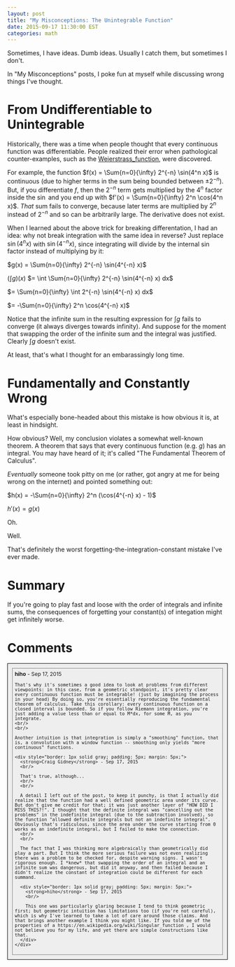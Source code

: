 ```yaml
---
layout: post
title: "My Misconceptions: The Unintegrable Function"
date: 2015-09-17 11:30:00 EST
categories: math
---
```


Sometimes, I have ideas.
Dumb ideas.
Usually I catch them, but sometimes I don't.

In "My Misconceptions" posts, I poke fun at myself while discussing wrong things I've thought.

# From Undifferentiable to Unintegrable

Historically, there was a time when people thought that every continuous function was differentiable.
People realized their error when pathological counter-examples, such as the [Weierstrass_function](https://en.wikipedia.org/wiki/Weierstrass_function), were discovered.

For example, the function $f(x) = \Sum{n=0}{\infty} 2^{-n} \sin(4^n x)$ is continuous (due to higher terms in the sum being bounded between $\pm 2^{-n}$).
But, if you differentiate $f$, then the $2^{-n}$ term gets multiplied by the $4^n$ factor inside the $\sin$ and you end up with $f'(x) = \Sum{n=0}{\infty} 2^n \cos(4^n x)$.
*That* sum fails to converge, because later terms are multiplied by $2^n$ instead of $2^{-n}$ and so can be arbitrarily large.
The derivative does not exist.

When I learned about the above trick for breaking differentation, I had an idea: why not break integration with the same idea in reverse?
Just replace $\sin(4^n x)$ with $\sin(4^{-n} x)$, since integrating will divide by the internal $\sin$ factor instead of multiplying by it:

$g(x) = \Sum{n=0}{\infty} 2^{-n} \sin(4^{-n} x)$

$(\int g)(x)$
$= \int \Sum{n=0}{\infty} 2^{-n} \sin(4^{-n} x) dx$

$= \Sum{n=0}{\infty} \int 2^{-n} \sin(4^{-n} x) dx$

$= -\Sum{n=0}{\infty} 2^n \cos(4^{-n} x)$

Notice that the infinite sum in the resulting expression for $\int g$ fails to converge (it always diverges towards infinity).
And suppose for the moment that swapping the order of the infinite sum and the integral was justified.
Clearly $\int g$ doesn't exist.

At least, that's what I thought for an embarassingly long time.

# Fundamentally and Constantly Wrong

What's especially bone-headed about this mistake is how obvious it is, at least in hindsight.

How obvious?
Well, my conclusion violates a somewhat well-known theorem.
A theorem that says that every continuous function (e.g. $g$) has an integral.
You may have heard of it; it's called "The Fundamental Theorem of Calculus".

*Eventually* someone took pitty on me (or rather, got angry at me for being wrong on the internet) and pointed something out:

$h(x) = -\Sum{n=0}{\infty} 2^n (\cos(4^{-n} x) - 1)$

$h'(x) = g(x)$

Oh.

Well.

That's definitely the worst forgetting-the-integration-constant mistake I've ever made.

# Summary

If you're going to play fast and loose with the order of integrals and infinite sums, the consequences of forgetting your constant(s) of integation might get infinitely worse.


# Comments

<div style="background-color: #EEE; border: 1px solid black; padding: 5px; font-size: 12px;">
  <div style="border: 1px solid gray; padding: 5px; margin: 5px;">
    <strong>hiho</strong> - Sep 17, 2015
    <br/>

    That's why it's sometimes a good idea to look at problems from different viewpoints: in this case, from a geometric standpoint, it's pretty clear every continuous function must be integrable! (just by imagining the process in your head) By doing so, you're essentially reproducing the fundamental theorem of calculus. Take this corollary: every continuous function on a closed interval is bounded. So if you follow Riemann integration, you're just adding a value less than or equal to M*dx, for some M, as you integrate.
    <br/>
    <br/>

    Another intuition is that integration is simply a "smoothing" function, that is, a convolution with a window function -- smoothing only yields "more continuous" functions.

    <div style="border: 1px solid gray; padding: 5px; margin: 5px;">
      <strong>Craig Gidney</strong> - Sep 17, 2015
      <br/>

      That's true, although...
      <br/>
      <br/>

      A detail I left out of the post, to keep it punchy, is that I actually did realize that the function had a well defined geometric area under its curve. But don't give me credit for that; it was just another layer of "HOW DID I MISS THIS?!". I thought that the definite integral was "cancelling out the problems" in the indefinite integral (due to the subtraction involved), so the function "allowed definite integrals but not an indefinite integral". Obviously that's ridiculous, since the area under the curve starting from 0 works as an indefinite integral, but I failed to make the connection.
      <br/>
      <br/>

      The fact that I was thinking more algebraically than geometrically did play a part. But I think the more serious failure was not even realizing there was a problem to be checked for, despite warning signs. I wasn't rigorous enough. I *knew* that swapping the order of an integral and an infinite sum was dangerous, but did it anyway, and then failed because I didn't realize the constant of integration could be different for each summand.

      <div style="border: 1px solid gray; padding: 5px; margin: 5px;">
        <strong>hiho</strong> - Sep 17, 2015
        <br/>

        This one was particularly glaring because I tend to think geometric first; but geometric intuition has limitations too (if you're not careful), which is why I've learned to take a lot of care around those claims. And that brings another example I think you might like. If you told me of the properties of a https://en.wikipedia.org/wiki/Singular_function , I would not believe you for my life, and yet there are simple constructions like that.
      </div>
    </div>
  </div>
</div>
